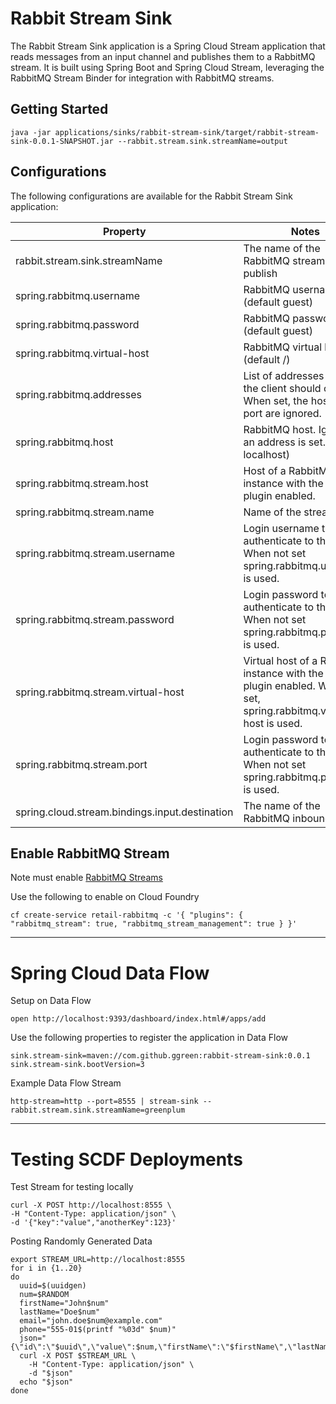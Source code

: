 # Rabbit Stream Sink

The Rabbit Stream Sink application is a Spring Cloud Stream application that reads messages from an input channel and 
publishes them to a RabbitMQ stream. It is built using Spring Boot and Spring Cloud Stream, leveraging the RabbitMQ Stream Binder 
for integration with RabbitMQ streams.

## Getting Started

```shell
java -jar applications/sinks/rabbit-stream-sink/target/rabbit-stream-sink-0.0.1-SNAPSHOT.jar --rabbit.stream.sink.streamName=output   
```

## Configurations

The following configurations are available for the Rabbit Stream Sink application:

| Property                                       | Notes                                                                                                                   |
|------------------------------------------------|-------------------------------------------------------------------------------------------------------------------------|
| rabbit.stream.sink.streamName                  | The name of the RabbitMQ stream to publish                                                                              |
| spring.rabbitmq.username                       | RabbitMQ username. (default guest)                                                                                      |
| spring.rabbitmq.password                       | RabbitMQ password. (default guest)                                                                                      |
| spring.rabbitmq.virtual-host                   | RabbitMQ virtual host. (default /)                                                                                      |
| spring.rabbitmq.addresses                      | List of addresses to which the client should connect. When set, the host and port are ignored.                          |
| spring.rabbitmq.host                           | RabbitMQ host. Ignored if an address is set. (default localhost)                                                        |
| spring.rabbitmq.stream.host                    | Host of a RabbitMQ instance with the Stream plugin enabled.                                                             |
| spring.rabbitmq.stream.name                    | Name of the stream.                                                                                                     |
| spring.rabbitmq.stream.username                | Login username to authenticate to the broker. When not set spring.rabbitmq.username is used.                            |
| spring.rabbitmq.stream.password                | Login password to authenticate to the broker. When not set spring.rabbitmq.password is used.                            |
| spring.rabbitmq.stream.virtual-host            | Virtual host of a RabbitMQ instance with the Stream plugin enabled. When not set, spring.rabbitmq.virtual-host is used. | 
| spring.rabbitmq.stream.port                    | Login password to authenticate to the broker. When not set spring.rabbitmq.password is used.                            |
| spring.cloud.stream.bindings.input.destination | The name of the RabbitMQ inbound queue                                                                                  |


## Enable RabbitMQ Stream

Note must enable [RabbitMQ Streams](https://www.rabbitmq.com/docs/streams)

Use the following to enable on Cloud Foundry

```shell
cf create-service retail-rabbitmq -c '{ "plugins": { "rabbitmq_stream": true, "rabbitmq_stream_management": true } }'
```

-----------------------

# Spring Cloud Data Flow

Setup on Data Flow

```shell
open http://localhost:9393/dashboard/index.html#/apps/add
```

Use the following properties to register the application in Data Flow

```shell
sink.stream-sink=maven://com.github.ggreen:rabbit-stream-sink:0.0.1
sink.stream-sink.bootVersion=3
```

Example Data Flow Stream

```scdf
http-stream=http --port=8555 | stream-sink --rabbit.stream.sink.streamName=greenplum
```


----------------

# Testing SCDF Deployments

Test Stream for testing locally

```shell
curl -X POST http://localhost:8555 \
-H "Content-Type: application/json" \
-d '{"key":"value","anotherKey":123}'
```


Posting Randomly Generated Data 

```shell
export STREAM_URL=http://localhost:8555
for i in {1..20}
do
  uuid=$(uuidgen)
  num=$RANDOM
  firstName="John$num"
  lastName="Doe$num"
  email="john.doe$num@example.com"
  phone="555-01$(printf "%03d" $num)"
  json="{\"id\":\"$uuid\",\"value\":$num,\"firstName\":\"$firstName\",\"lastName\":\"$lastName\",\"email\":\"$email\",\"phone\":\"$phone\"}"
  curl -X POST $STREAM_URL \
    -H "Content-Type: application/json" \
    -d "$json"
  echo "$json"
done
```